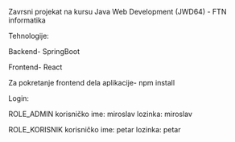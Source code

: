 Zavrsni projekat na kursu Java Web Development (JWD64) - FTN informatika

Tehnologije:

Backend- SpringBoot

Frontend- React

Za pokretanje frontend dela aplikacije- npm install

Login:

ROLE_ADMIN korisničko ime: miroslav lozinka: miroslav

ROLE_KORISNIK korisničko ime: petar lozinka: petar
